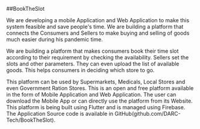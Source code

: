 
##BookTheSlot

We are developing a mobile Application and Web Application to make this system feasible and save people's time. We are building a platform that connects the Consumers and Sellers to make buying and selling of goods much easier during his pandemic time. 

We are building a platform that makes consumers book their time slot according to their requirement by checking the availability. Sellers set the slots and other parameters. They can even upload the list of available goods. This helps consumers in deciding which store to go.  

This platform can be used by Supermarkets, Medicals, Local Stores and even Government Ration Stores. This is an open and free platform available in the form of Mobile Application and Web Application. The user can download the Mobile App or can directly use the platform from its Website. This platform is being built using Flutter and is managed using Firebase. The Application Source code is available in GitHub(github.com/DARC-Tech/BookTheSlot).
